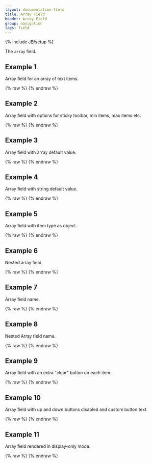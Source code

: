 ```yaml
---
layout: documentation-field
title: Array Field
header: Array Field
group: navigation
tags: field
---
```

{% include JB/setup %}


The ```array``` field.


## Example 1
Array field for an array of text items.
<div id="field1"> </div>
{% raw %}
<script type="text/javascript" id="field1-script">
$("#field1").alpaca({
    "data": ["test1", "test2", "test3"]
});
</script>
{% endraw %}


## Example 2
Array field with options for sticky toolbar, min items, max items etc.
<div id="field2"> </div>
{% raw %}
<script type="text/javascript" id="field2-script">
$("#field2").alpaca({
    "data": ["Mint Chocolate"],
    "options": {
        "label": "Ice Cream",
        "helper": "Favorite Ice Cream",
        "itemLabel": "Favorite",
        "toolbarSticky" : true,
        "fields" : {
            "item" : {
                "size" : 20
            }
        }
    },
    "schema": {
        "description": "My Favorite Ice Creams",
        "type": "array",
        "items": {
            "title": "Ice Cream",
            "type": "string",
            "minLength": 3,
            "maxLength": 8,
            "minItems": 2,
            "maxItems": 5
        }
    }
});
</script>
{% endraw %}


## Example 3
Array field with array default value.
<div id="field3"> </div>
{% raw %}
<script type="text/javascript" id="field3-script">
$("#field3").alpaca({
    "schema": {
        "description": "My Favorite Ice Creams",
        "type": "array",
        "default": '["Vanilla","Mint","Moose Track"]',
        "items": {
            "title": "Ice Cream",
            "type": "string",
            "minLength": 3,
            "maxLength": 8,
            "minItems": 2,
            "maxItems": 5
        }
    }
});
</script>
{% endraw %}


## Example 4
Array field with string default value.
<div id="field4"> </div>
{% raw %}
<script type="text/javascript" id="field4-script">
$("#field4").alpaca({
    "schema": {
        "description": "My Favorite Ice Creams",
        "type": "array",
        "default": "Vanilla",
        "items": {
            "title": "Ice Cream",
            "type": "string"
        }
    }
});
</script>
{% endraw %}


## Example 5
Array field with item type as object.
<div id="field5"> </div>
{% raw %}
<script type="text/javascript" id="field5-script">
$("#field5").alpaca({
    "schema": {
        "description": "My Favorite Ice Creams",
        "type": "array",
        "items": {
            "title": "Ice Cream",
            "type": "object",
            "properties": {
                "flavor": {
                    "title": "Flavor",
                    "description": "Ice cream flavor",
                    "type": "string"
                },
                "topping": {
                    "title": "Topping",
                    "description": "Ice cream topping",
                    "type": "string"
                }
            }
        }
    }
});
</script>
{% endraw %}


## Example 6
Nested array field.
<div id="field6"> </div>
{% raw %}
<script type="text/javascript" id="field6-script">
$("#field6").alpaca({
    "schema": {
        "description": "Ice Cream Prices",
        "type": "array",
        "items": {
            "title": "Flavor Price",
            "type": "array",
            "items": {
                "title": "Price",
                "type": "number"
            }
        }
    }
});
</script>
{% endraw %}


## Example 7
Array field name.
<div id="field7"> </div>
{% raw %}
<script type="text/javascript" id="field7-script">
$("#field7").alpaca({
    "schema": {
        "type": "array",
        "items": {
            "type": "object",
            "properties": {
                "type": {
                    "enum": ["internal", "external"]
                },
                "url": {
                    "type": "string",
                    "format": "uri"
                }
            }
        }
    },
    "options" : {
        "toolbarSticky": true,
        "renderForm": true,
        "fields": {
            "item": {
                "fields": {
                    "type": {
                        "label": "Type",
                        "optionLabels": ["Internal", "External"]
                    },
                    "url": {
                        "label": "URL"
                    }
                }
            }
        },
        "form": {
            "attributes": {
                "action": "save",
                "method": "post",
                "enctype": "multipart/form-data"
            },
            "buttons": {
                "submit": {}
            }
        }
    }
});
</script>
{% endraw %}


## Example 8
Nested Array field name.
<div id="field8"> </div>
{% raw %}
<script type="text/javascript" id="field8-script">
$("#field8").alpaca({
    schema: {
        "type": "object",
        "readonly": false,
        "properties": {
            "title": {
                "type": "string",
                "required": true,
                "default": "channelName"
            },
            "array_videoClips": {
                "type": "array",
                "items": {
                    "type": "object",
                    "properties": {
                        "array_videoClipMedias": {
                            "type": "array",
                            "items": {
                                "type": "object",
                                "properties": {
                                    "mediaUrl": {
                                        "type": "string",
                                        "format": "uri"
                                    }
                                }
                            }
                        }
                    }
                }
            }
        }
    },
    "options": {
        "renderForm":true,
        "fields":{
            "title": {
                "label": "Channel Title"
            },
            "array_videoClips": {
                "label": "Clip Details",
                "toolbarSticky": true,
                "collapsed": true,
                "fields": {
                    "item": {
                        "fields": {
                            "array_videoClipMedias": {
                                "label": "Clip Medias",
                                "toolbarSticky": true,
                                "collapsed": true,
                                "fields": {
                                    "item": {
                                        "fields": {
                                            "mediaUrl": {
                                                "label": "Media URL",
                                                "helper": "Sample URL"
                                            }
                                        }
                                    }
                                }
                            }
                        }
                    }
                }
            }
        },
        "form":{
            "attributes":{
                "action":"save",
                "method":"post",
                "enctype":"multipart/form-data"
            },
            "buttons":{
                "submit":{}
            }
        }
    }
});
</script>
{% endraw %}


## Example 9
Array field with an extra "clear" button on each item.
<div id="field9"> </div>
{% raw %}
<script type="text/javascript" id="field9-script">
$("#field9").alpaca({
    "data": ["test1", "test2", "test3"],
    "options": {
        "items": {
            "extraToolbarButtons" : [{
                "feature": "clear",
                "icon": "ui-icon-cancel",
                "label": "Clear inputs",
                "clickCallback": function(id, arrayField) {
                    var item = arrayField.childrenById[id];
                    $(item.field).val('');
                }
            }]
        }
    }
});
</script>
{% endraw %}


## Example 10
Array field with up and down buttons disabled and custom button text.
<div id="field10"> </div>
{% raw %}
<script type="text/javascript" id="field10-script">
$("#field10").alpaca({
    "data": ["test1", "test2", "test3"],
    "options": {
        "items": {
            "moveUpItemLabel" : "Get on up",
            "moveDownItemLabel": "Get down",
            "removeItemLabel": "Begone ye' item",
            "addItemLabel": "I addeth thee",
            "showMoveDownItemButton": false,
            "showMoveUpItemButton": false
        }
    }
});
</script>
{% endraw %}


## Example 11
Array field rendered in display-only mode.
<div id="field11"> </div>
{% raw %}
<script type="text/javascript" id="field11-script">
$("#field11").alpaca({
    "data": ["test1", "test2", "test3"],
    "view": "bootstrap-display"
});
</script>
{% endraw %}